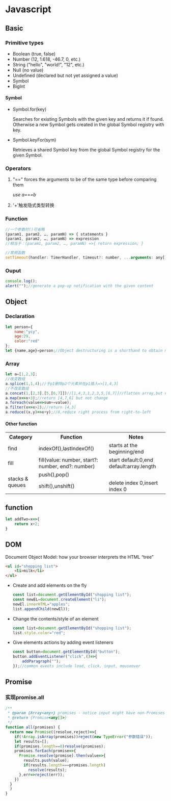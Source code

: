# Javascript
## Basic
### Primitive types
- Boolean (true, false)
- Number (12, 1.618, -46.7, 0, etc.)
- String ("hello", "world!", "12", etc.)
- Null (no value)
- Undefined (declared but not yet assigned a value)
- Symbol
- BigInt

#### Symbol
- Symbol.for(key)

    Searches for existing Symbols with the given key and returns it if found. Otherwise a new Symbol gets created in the global Symbol registry with key.

- Symbol.keyFor(sym)

    Retrieves a shared Symbol key from the global Symbol registry for the given Symbol.

### Operators
1. "==" forces the arguments to be of the same type before comparing them

    *use a===b*
2. '+'触发隐式类型转换

### Function
```js
//一个参数时()可省略
(param1, param2, …, paramN) => { statements }
(param1, param2, …, paramN) => expression
//相当于：(param1, param2, …, paramN) =>{ return expression; }
```
```js
//常用函数
setTimeout(handler: TimerHandler, timeout?: number, ...arguments: any[]): number//timeout default:0
```
### Ouput

```js
console.log();
alert("");//generate a pop-up notification with the given content
```
## Object
### Declaration
```js
let person={
    name:"ycy",
    age:29,
    color:"red"
};
let {name,age}=person;//Object destructuring is a shorthand to obtain multiple properties at once.

```
### Array
```js
let a=[1,2,3];
//改变数组
a.splice(1,1,4);//于p1删除p2个元素并在p1插入=>[1,4,3]
//不改变数组
a.concat(1,[2,3],[5,[6,7]])//[1,4,3,1,2,3,5,[6,7]]//flatten array,but not arrays of arrays
a.map(x=>x+3);//return [4,7,6] but not change
a.foreach(value=>sum+=value);
a.filter(x=>x>2);//return [4,3]
a.reduce((x,y)=>x+y);//8,reduce right process from right-to-left
```
#### Other function
<table>
    <tr>
        <th>Category</th>
        <th>Function</th>
        <th>Notes</th>
    </tr>
    <tr>
        <td>find</td>
        <td>indexOf(),lastIndexOf()</td>
        <td>starts at the beginning/end</td>
    </tr>
    <tr>
        <td>fill</td>
        <td>fill(value: number, start?: number, end?: number)</td>
        <td>start default:0,end default:array.length</td>
    </tr>
    <tr>
        <td rowspan="2">stacks & queues</td>
        <td>push(),pop()</td>
    </tr>
    <tr>
        <td>shift(),unshift()</td>
        <td>delete index 0,insert index 0</td>
    </tr>
</table>

## function
```js
let addTwo=x=>{
    return x+2;
}
```

## DOM
Document Object Model: how your browser interprets the HTML “tree”
```html
<ul id="shopping list">
    <li>milk</li>
</ul>
```
- Create and add elements on the fly
    ```js
    const list=document.getElementById("shopping list");
    const newEL=document.createElement("li");
    newEl.innerHTML="apples";
    list.appendChild(newEl));
    ```
- Change the contents/style of an element
    ```js
    const list=document.getElementById("shopping list");
    list.style.color="red";
    ```
- Give elements actions by adding event listeners

    ```js
    const button=document.getElementById("button");
    button.addEventListener("click",()=>{
        addParagraph("");
    });//common events include load, click, input, mouseover
    ```

## Promise
### 实现promise.all
```js
/**
 * @param {Array<any>} promises - notice input might have non-Promises
 * @return {Promise<any[]>}
 */
function all(promises) {
  return new Promise((resolve,reject)=>{
    if(!Array.isArray(promises))reject(new TypeError("参数错误"));
    let results=[];
    if(promises.length==0)resolve(promises);
    promises.forEach(promise=>{
      Promise.resolve(promise).then(value=>{
        results.push(value);
        if(results.length===promises.length)
          resolve(results);
      },err=>reject(err));
    })
  }
  )
}
```